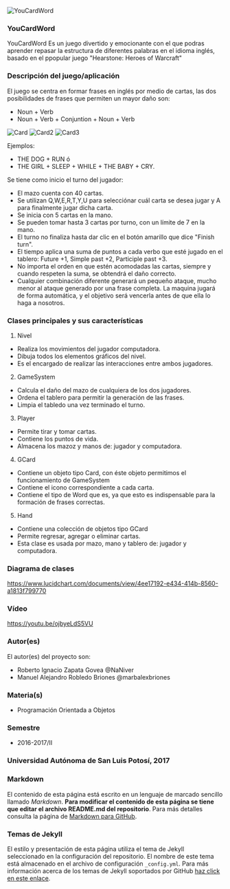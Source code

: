 ![YouCardWord](http://i.imgur.com/gth1Zke.jpg)


### YouCardWord
YouCardWord Es un juego divertido y emocionante con el que podras aprender repasar la estructura de diferentes palabras en el idioma inglés, basado en el ppopular juego "Hearstone: Heroes of Warcraft"

### Descripción del juego/aplicación
El juego se centra en formar frases en inglés por medio de cartas, las dos posibilidades de frases que permiten un mayor daño son:
* Noun + Verb
* Noun + Verb + Conjuntion + Noun + Verb

![Card](http://i.imgur.com/IhhRuCu.png) ![Card2](http://i.imgur.com/zQTABvZ.png) ![Card3](http://i.imgur.com/7ciIvg7.png)

Ejemplos:
* THE DOG + RUN ó
* THE GIRL + SLEEP + WHILE + THE BABY + CRY.

Se tiene como inicio el turno del jugador:
* El mazo cuenta con 40 cartas.
* Se utilizan Q,W,E,R,T,Y,U para selecciónar cuál carta se desea jugar y A para finalmente jugar dicha carta.
* Se inicia con 5 cartas en la mano.
* Se pueden tomar hasta 3 cartas por turno, con un límite de 7 en la mano.
* El turno no finaliza hasta dar clic en el botón amarillo que dice "Finish turn".
* El tiempo aplica una suma de puntos a cada verbo que esté jugado en el tablero: Future +1, Simple past +2, Participle past +3.
* No importa el orden en que estén acomodadas las cartas, siempre y cuando respeten la suma, se obtendrá el daño correcto.
* Cualquier combinación diferente generará un pequeño ataque, mucho menor al ataque generado por una frase completa.
La maquina jugará de forma automática, y el objetivo será vencerla antes de que ella lo haga a nosotros.

### Clases principales y sus características
1. Nivel
* Realiza los movimientos del jugador computadora.
* Dibuja todos los elementos gráficos del nivel.
* Es el encargado de realizar las interacciones entre ambos jugadores.

2. GameSystem
* Calcula el daño del mazo de cualquiera de los dos jugadores.
* Ordena el tablero para permitir la generación de las frases.
* Limpia el tabledo una vez terminado el turno.

3. Player
* Permite tirar y tomar cartas.
* Contiene los puntos de vida.
* Almacena los mazoz y manos de: jugador y computadora.

4. GCard
* Contiene un objeto tipo Card, con éste objeto permitimos el funcionamiento de GameSystem
* Contiene el icono correspondiente a cada carta.
* Contiene el tipo de Word que es, ya que esto es indispensable para la formación de frases correctas.

5. Hand
* Contiene una colección de objetos tipo GCard
* Permite regresar, agregar o eliminar cartas.
* Esta clase es usada por mazo, mano y tablero de: jugador y computadora.

### Diagrama de clases
https://www.lucidchart.com/documents/view/4ee17192-e434-414b-8560-a1813f799770

### Vídeo
https://youtu.be/ojbyeLdS5VU

### Autor(es)
El autor(es) del proyecto son:
- Roberto Ignacio Zapata Govea @NaNiver
- Manuel Alejandro Robledo Briones @marbalexbriones
### Materia(s)
- Programación Orientada a Objetos

### Semestre
- 2016-2017/II

### Universidad Autónoma de San Luis Potosí, 2017

### Markdown
El contenido de esta página está escrito en un lenguaje de marcado sencillo llamado _Markdown_. **Para modificar el contenido de esta página se tiene que editar el archivo README.md del repositorio**. Para más detalles consulta la página de [Markdown para GitHub](https://guides.github.com/features/mastering-markdown/).

### Temas de Jekyll
El estilo y presentación de esta página utiliza el tema de Jekyll seleccionado en la configuración del repositorio. El nombre de este tema está almacenado en el archivo de configuración `_config.yml`. Para más información acerca de los temas de Jekyll soportados por GitHub [haz click en este enlace](https://pages.github.com/themes/).
